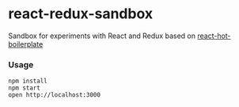 react-redux-sandbox
=====================

Sandbox for experiments with React and Redux based on [react-hot-boilerplate](https://github.com/gaearon/react-hot-boilerplate)

### Usage

```
npm install
npm start
open http://localhost:3000
```